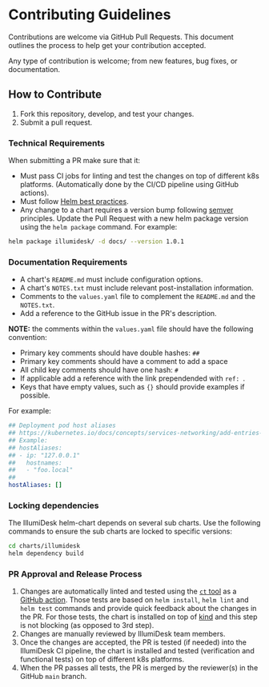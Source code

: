 # Contributing Guidelines

Contributions are welcome via GitHub Pull Requests. This document outlines the process to help get your contribution accepted.

Any type of contribution is welcome; from new features, bug fixes, or documentation.

## How to Contribute

1. Fork this repository, develop, and test your changes.
2. Submit a pull request.

### Technical Requirements

When submitting a PR make sure that it:

- Must pass CI jobs for linting and test the changes on top of different k8s platforms. (Automatically done by the CI/CD pipeline using GitHub actions).
- Must follow [Helm best practices](https://helm.sh/docs/chart_best_practices/).
- Any change to a chart requires a version bump following [semver](https://semver.org/) principles. Update the Pull Request with a new helm package version using the `helm package` command. For example:

```bash
helm package illumidesk/ -d docs/ --version 1.0.1
```

### Documentation Requirements

- A chart's `README.md` must include configuration options.
- A chart's `NOTES.txt` must include relevant post-installation information.
- Comments to the `values.yaml` file to complement the `README.md` and the `NOTES.txt`.
- Add a reference to the GitHub issue in the PR's description.

**NOTE:** the comments within the `values.yaml` file should have the following convention:

- Primary key comments should have double hashes: `##`
- Primary key comments should have a comment to add a space
- All child key comments should have one hash: `#`
- If applicable add a reference with the link prependended with `ref: `.
- Keys that have empty values, such as `{}` should provide examples if possible.

For example:

```yaml
## Deployment pod host aliases
## https://kubernetes.io/docs/concepts/services-networking/add-entries-to-pod-etc-hosts-with-host-aliases/
## Example:
## hostAliases:
## - ip: "127.0.0.1"
##   hostnames:
##   - "foo.local"
##
hostAliases: []
```

### Locking dependencies

The IllumiDesk helm-chart depends on several sub charts. Use the following commands to ensure the sub charts are locked to specific versions:

```bash
cd charts/illumidesk
helm dependency build
```

### PR Approval and Release Process

1. Changes are automatically linted and tested using the [`ct` tool](https://github.com/helm/chart-testing) as a [GitHub action](https://github.com/helm/chart-testing-action). Those tests are based on `helm install`, `helm lint` and `helm test` commands and provide quick feedback about the changes in the PR. For those tests, the chart is installed on top of [kind](https://github.com/kubernetes-sigs/kind) and this step is not blocking (as opposed to 3rd step).
2. Changes are manually reviewed by IllumiDesk team members.
3. Once the changes are accepted, the PR is tested (if needed) into the IllumiDesk CI pipeline, the chart is installed and tested (verification and functional tests) on top of different k8s platforms.
4. When the PR passes all tests, the PR is merged by the reviewer(s) in the GitHub `main` branch.
